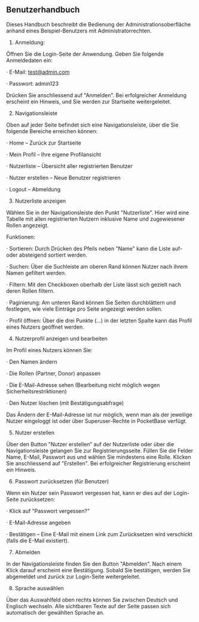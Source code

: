 ## Benutzerhandbuch

Dieses Handbuch beschreibt die Bedienung der Administrationsoberfläche anhand eines Beispiel-Benutzers mit Administratorrechten.

1. Anmeldung:

Öffnen Sie die Login-Seite der Anwendung.
Geben Sie folgende Anmeldedaten ein:

· E-Mail: test@admin.com

· Passwort: admin123

Drücken Sie anschliessend auf "Anmelden". Bei erfolgreicher Anmeldung erscheint ein Hinweis, und Sie werden zur Startseite weitergeleitet.

2. Navigationsleiste

Oben auf jeder Seite befindet sich eine Navigationsleiste, über die Sie folgende Bereiche erreichen können:

· Home – Zurück zur Startseite

· Mein Profil – Ihre eigene Profilansicht

· Nutzerliste – Übersicht aller registrierten Benutzer

· Nutzer erstellen – Neue Benutzer registrieren

· Logout – Abmeldung

3. Nutzerliste anzeigen

Wählen Sie in der Navigationsleiste den Punkt "Nutzerliste".
Hier wird eine Tabelle mit allen registrierten Nutzern inklusive Name und zugewiesener Rollen angezeigt.

Funktionen:

· Sortieren: Durch Drücken des Pfeils neben "Name" kann die Liste auf- oder absteigend sortiert werden.

· Suchen: Über die Suchleiste am oberen Rand können Nutzer nach ihrem Namen gefiltert werden.

· Filtern: Mit den Checkboxen oberhalb der Liste lässt sich gezielt nach deren Rollen filtern.

· Paginierung: Am unteren Rand können Sie Seiten durchblättern und festlegen, wie viele Einträge pro Seite angezeigt werden sollen.

· Profil öffnen: Über die drei Punkte (...) in der letzten Spalte kann das Profil eines Nutzers geöffnet werden.

4. Nutzerprofil anzeigen und bearbeiten

Im Profil eines Nutzers können Sie:

· Den Namen ändern

· Die Rollen (Partner, Donor) anpassen

· Die E-Mail-Adresse sehen (Bearbeitung nicht möglich wegen Sicherheitsrestriktionen)

· Den Nutzer löschen (mit Bestätigungsabfrage)

Das Ändern der E-Mail-Adresse ist nur möglich, wenn man als der jeweilige Nutzer eingeloggt ist oder über Superuser-Rechte in PocketBase verfügt.

5. Nutzer erstellen

Über den Button "Nutzer erstellen” auf der Nutzerliste oder über die Navigationsleiste gelangen Sie zur Registrierungsseite.
Füllen Sie die Felder Name, E-Mail, Passwort aus und wählen Sie mindestens eine Rolle.
Klicken Sie anschliessend auf "Erstellen".
Bei erfolgreicher Registrierung erscheint ein Hinweis.

6. Passwort zurücksetzen (für Benutzer)

Wenn ein Nutzer sein Passwort vergessen hat, kann er dies auf der Login-Seite zurücksetzen:

· Klick auf "Passwort vergessen?"

· E-Mail-Adresse angeben

· Bestätigen – Eine E-Mail mit einem Link zum Zurücksetzen wird verschickt (falls die E-Mail existiert).

7. Abmelden

In der Navigationsleiste finden Sie den Button "Abmelden". Nach einem Klick darauf erscheint eine Bestätigung. Sobald Sie bestätigen, werden Sie abgemeldet und zurück zur Login-Seite weitergeleitet.

8. Sprache auswählen

Über das Auswahlfeld oben rechts können Sie zwischen Deutsch und Englisch wechseln. Alle sichtbaren Texte auf der Seite passen sich automatisch der gewählten Sprache an.